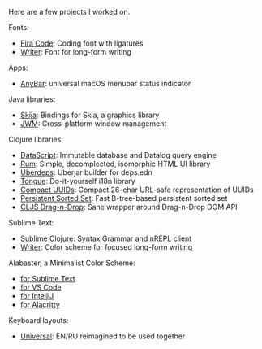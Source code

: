 Here are a few projects I worked on.

Fonts:

- [Fira Code](https://github.com/tonsky/FiraCode): Coding font with ligatures 
- [Writer](https://github.com/tonsky/font-writer): Font for long-form writing

Apps:

- [AnyBar](https://github.com/tonsky/AnyBar): universal macOS menubar status indicator

Java libraries:

- [Skija](https://github.com/humbleui/skija): Bindings for Skia, a graphics library
- [JWM](https://github.com/humbleui/jwm): Cross-platform window management

Clojure libraries:

- [DataScript](https://github.com/tonsky/datascript): Immutable database and Datalog query engine
- [Rum](https://github.com/tonsky/rum): Simple, decomplected, isomorphic HTML UI library
- [Uberdeps](https://github.com/tonsky/uberdeps): Uberjar builder for deps.edn
- [Tongue](https://github.com/tonsky/tongue): Do-it-yourself i18n library
- [Compact UUIDs](https://github.com/tonsky/compact-uuids): Compact 26-char URL-safe representation of UUIDs
- [Persistent Sorted Set](https://github.com/tonsky/persistent-sorted-set): Fast B-tree-based persistent sorted set
- [CLJS Drag-n-Drop](https://github.com/tonsky/cljs-drag-n-drop): Sane wrapper around Drag-n-Drop DOM API 

Sublime Text:

- [Sublime Clojure](https://github.com/tonsky/sublime-clojure): Syntax Grammar and nREPL client
- [Writer](https://github.com/tonsky/sublime-scheme-writer): Color scheme for focused long-form writing

Alabaster, a Minimalist Color Scheme:

- [for Sublime Text](https://github.com/tonsky/sublime-scheme-alabaster)
- [for VS Code](https://github.com/tonsky/vscode-theme-alabaster)
- [for IntelliJ](https://github.com/tonsky/intellij-alabaster)
- [for Alacritty](https://github.com/rajasegar/alacritty-themes/blob/master/themes/Alabaster.yml)

Keyboard layouts:

- [Universal](https://github.com/tonsky/Universal-Layout): EN/RU reimagined to be used together

